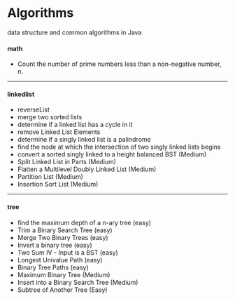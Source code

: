 # Algorithms
data structure and common algorithms in Java


#### math
 * Count the number of prime numbers less than a non-negative number, n.
 ---

#### linkedlist
* reverseList
* merge two sorted lists
* determine if a linked list has a cycle in it
* remove Linked List Elements
* determine if a singly linked list is a palindrome
* find the node at which the intersection of two singly linked lists begins
* convert a sorted singly linked to a height balanced BST (Medium)
* Split Linked List in Parts (Medium)
* Flatten a Multilevel Doubly Linked List (Medium)
* Partition List (Medium)
* Insertion Sort List (Medium)
---

#### tree
* find the maximum depth of a n-ary tree (easy)
* Trim a Binary Search Tree (easy)
* Merge Two Binary Trees (easy)
* Invert a binary tree (easy)
* Two Sum IV - Input is a BST (easy)
* Longest Univalue Path (easy)
* Binary Tree Paths (easy)
* Maximum Binary Tree (Medium)
* Insert into a Binary Search Tree (Medium)
* Subtree of Another Tree (Easy)
